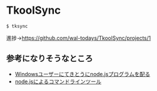 # TkoolSync
```
$ tksync
```

進捗→https://github.com/wal-todays/TkoolSync/projects/1

## 参考になりそうなところ
* [Windowsユーザーにてきとうにnode.jsプログラムを配る](http://narazaka.blog109.fc2.com/blog-entry-199.html)
* [node.jsによるコマンドラインツール](https://qiita.com/akameco/items/585f2c53629f1e66f4f1)
